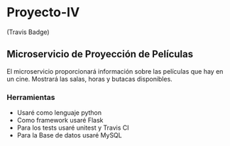 # Proyecto-IV

(Travis Badge)

## Microservicio de Proyección de Películas

El microservicio proporcionará información sobre las películas que hay en un cine. Mostrará las salas, horas y butacas disponibles.


### Herramientas
- Usaré como lenguaje python
- Como framework usaré Flask
- Para los tests usaré unitest y Travis CI
- Para la Base de datos usaré MySQL
